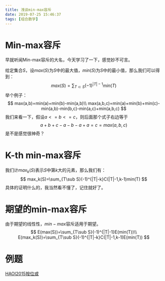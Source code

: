 ```yaml
---
title: 浅谈min-max容斥
date: 2019-07-25 15:46:37
tags: [组合数学]
---
```


# Min-max容斥

早就听闻Min-max容斥的大名，今天学习了一下，感觉妙不可言。

给定集合$S$，设$max(S)$为$S$中的最大值，$min(S)$为$S$中的最小值，那么我们可以得到：
$$
max(S)=\sum_{T\subset S}(-1)^{|T|-1}min(T)
$$
举个例子：
$$
max(a,b)=min(a)+min(b)-min(a,b)\\
max(a,b,c)=min(a)+min(b)+min(c)-min(a,b)-min(b,c)-min(a,c)+min(a,b,c)
$$
我们来看一下，假设$a<=b<=c$，则后面那个式子右边等于
$$
a+b+c-a-b-a+a=c=max(a,b,c)
$$
是不是感觉很神奇？

# K-th min-max容斥

我们计$max_k(S)$表示$S$中第$k$大的元素，那么我们有：
$$
max_k(S)=\sum_{T\sub S}(-1)^{|T|-k}C(|T|-1,k-1)min(T)
$$
具体的证明什么的，我当然看不懂了，记住就好了。

# 期望的min-max容斥

由于期望的线性性，$min-max$容斥适用于期望。
$$
E(max(S))=\sum_{T\sub S}(-1)^{|T|-1}E(min(T))\\
E(max_k(S))=\sum_{T\sub S}(-1)^{|T|-k}C(|T|-1,k-1)E(min(T))
$$

# 例题

[HAOI2015按位或]()